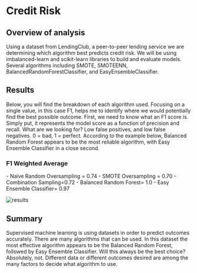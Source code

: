 **<h1>Credit Risk </h1>**
<h2>Overview of analysis</h2>
<p> Using a dataset from LendingClub, a peer-to-peer lending service we are determining which algorithm best predicts credit risk. We will be using imbalanced-learn and scikit-learn libraries to build and evaluate models. Several algorithms including SMOTE, SMOTEENN, BalancedRandomForestClassifier, and EasyEnsembleClassifier.
<h2>Results</h2>
<p> Below, you will find the breakdown of each algorithm used. Focusing on a single value, in this case F1, helps me to identify where we would potentially find the best possible outcome. First, we need to know what an F1 score is. Simply put, it represents the model score as a function of precision and recall. What are we looking for? Low false positives, and low false negatives. 0 = bad, 1 = perfect. According to the example below, Balanced Random Forest appears to be the most reliable algorithm, with Easy Ensemble Classifier in a close second. 

<h3>F1 Weighted Average</h3>
-	Naïve Random Oversampling = 0.74
-	SMOTE Oversampling = 0.70
-	Combination Sampling=0.72
-	Balanced Random Forest= 1.0
-	Easy Ensemble Classifier= 0.97

![results]()

<h2>Summary</h2>
<p> Supervised machine learning is using datasets in order to predict outcomes accurately. There are many algorithms that can be used. In this dataset the most effective algorithm appears to be the Balanced Random Forest, followed by Easy Ensemble Classifier. Will this always be the best choice? Absolutely, not. Different data or different outcomes desired are among the many factors to decide what algorithm to use. 
